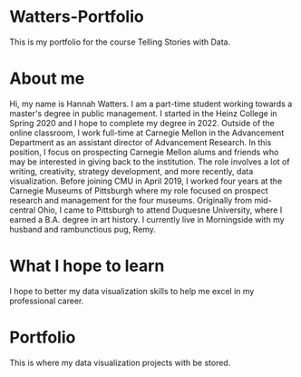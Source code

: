 # Watters-Portfolio
This is my portfolio for the course Telling Stories with Data.

# About me
Hi, my name is Hannah Watters. I am a part-time student working towards a master's degree in public management. I started in the Heinz College in Spring 2020 and I hope to complete my degree in 2022. Outside of the online classroom, I work full-time at Carnegie Mellon in the Advancement Department as an assistant director of Advancement Research. In this position, I focus on prospecting Carnegie Mellon alums and friends who may be interested in giving back to the institution. The role involves a lot of writing, creativity, strategy development, and more recently, data visualization. 
Before joining CMU in April 2019, I worked four years at the Carnegie Museums of Pittsburgh where my role focused on prospect research and management for the four museums. Originally from mid-central Ohio, I came to Pittsburgh to attend Duquesne University, where I earned a B.A. degree in art history. I currently live in Morningside with my husband and rambunctious pug, Remy.

# What I hope to learn
I hope to better my data visualization skills to help me excel in my professional career.

# Portfolio
This is where my data visualization projects with be stored. 
